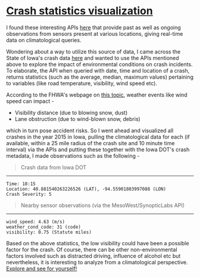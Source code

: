 # [Crash statistics visualization](https://mohammed-musaddiq.github.io/crash-stats-viz/)

I found these interesting APIs [here](https://synopticlabs.org/api/products/) that provide past as well as
 ongoing observations from sensors present at various locations, giving real-time data on climatological queries.

Wondering about a way to utilize this source of data, I came across the State of Iowa's crash 
data [here](https://catalog.data.gov/dataset/crash-data) and wanted to use the APIs mentioned above to explore 
the impact of environmental conditions on crash incidents. To elaborate, the API when queried with date, time and 
location of a crash, returns statistics (such as the average, median, maximum values) pertaining to variables (like 
road temperature, visibility, wind speed etc).

According to the FHWA's webpage on [this topic](https://ops.fhwa.dot.gov/weather/q1_roadimpact.htm), weather events 
like wind speed can impact -
* Visibility distance (due to blowing snow, dust)
* Lane obstruction (due to wind-blown snow, debris)

which in turn pose accident risks. So I went ahead and visualized all crashes in the year 2015 in Iowa, pulling 
the climatological data for each (if available, within a 25 mile radius of the crash site and 10 minute time interval) 
via the APIs and putting these together with the Iowa DOT's crash metadata, I made observations such as the following -

> Crash data from Iowa DOT
--------------------------
    Time: 18:15
    Location: 40.881540263226526 (LAT), -94.55901803997088 (LON)
    Crash Severity: 5
  
> Nearby sensor observations (via the MesoWest/SynopticLabs API)
----------------------------------------------------------------
    wind_speed: 4.63 (m/s)
    weather_cond_code: 31 (code)
    visibility: 0.75 (Statute miles)
    
Based on the above statistics, the low visibility could have been a possible factor for the crash. Of course, there 
can be other non-environmental factors involved such as distracted driving, influence of alcohol etc but nevertheless, 
it is interesting to analyze from a climatological perspective. [Explore and see for yourself!](https://mohammed-musaddiq.github.io/crash-stats-viz/) 

